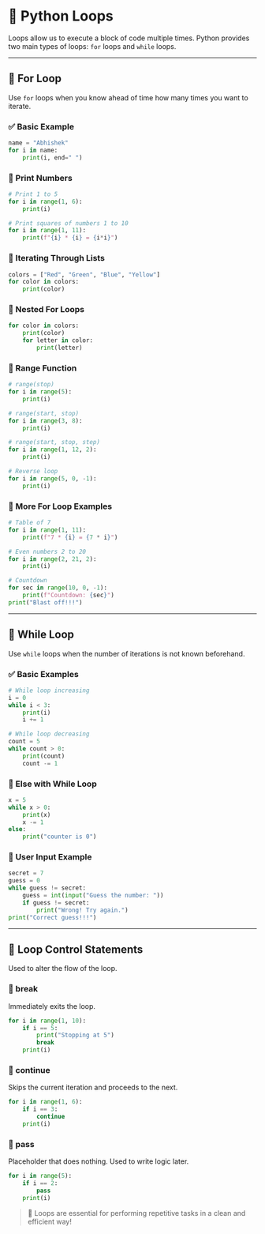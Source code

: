 # 🔁 Python Loops

Loops allow us to execute a block of code multiple times. Python provides two main types of loops: `for` loops and `while` loops.

---

## 🔹 For Loop
Use `for` loops when you know ahead of time how many times you want to iterate.

### ✅ Basic Example
```python
name = "Abhishek"
for i in name:
    print(i, end=" ")
```

### 🔸 Print Numbers
```python
# Print 1 to 5
for i in range(1, 6):
    print(i)

# Print squares of numbers 1 to 10
for i in range(1, 11):
    print(f"{i} * {i} = {i*i}")
```

### 🔸 Iterating Through Lists
```python
colors = ["Red", "Green", "Blue", "Yellow"]
for color in colors:
    print(color)
```

### 🔸 Nested For Loops
```python
for color in colors:
    print(color)
    for letter in color:
        print(letter)
```

### 🔸 Range Function
```python
# range(stop)
for i in range(5):
    print(i)

# range(start, stop)
for i in range(3, 8):
    print(i)

# range(start, stop, step)
for i in range(1, 12, 2):
    print(i)

# Reverse loop
for i in range(5, 0, -1):
    print(i)
```

### 🔸 More For Loop Examples
```python
# Table of 7
for i in range(1, 11):
    print(f"7 * {i} = {7 * i}")

# Even numbers 2 to 20
for i in range(2, 21, 2):
    print(i)

# Countdown
for sec in range(10, 0, -1):
    print(f"Countdown: {sec}")
print("Blast off!!!")
```

---

## 🔹 While Loop
Use `while` loops when the number of iterations is not known beforehand.

### ✅ Basic Examples
```python
# While loop increasing
i = 0
while i < 3:
    print(i)
    i += 1

# While loop decreasing
count = 5
while count > 0:
    print(count)
    count -= 1
```

### 🔸 Else with While Loop
```python
x = 5
while x > 0:
    print(x)
    x -= 1
else:
    print("counter is 0")
```

### 🔸 User Input Example
```python
secret = 7
guess = 0
while guess != secret:
    guess = int(input("Guess the number: "))
    if guess != secret:
        print("Wrong! Try again.")
print("Correct guess!!!")
```

---

## 🔹 Loop Control Statements
Used to alter the flow of the loop.

### 🛑 break
Immediately exits the loop.
```python
for i in range(1, 10):
    if i == 5:
        print("Stopping at 5")
        break
    print(i)
```

### 🔄 continue
Skips the current iteration and proceeds to the next.
```python
for i in range(1, 6):
    if i == 3:
        continue
    print(i)
```

### 🔲 pass
Placeholder that does nothing. Used to write logic later.
```python
for i in range(5):
    if i == 2:
        pass
    print(i)
```

> 🧠 Loops are essential for performing repetitive tasks in a clean and efficient way!
